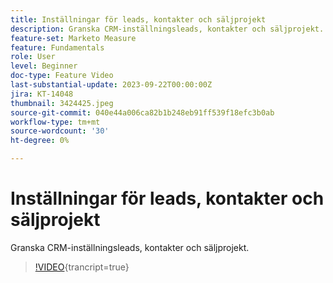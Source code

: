 ```yaml
---
title: Inställningar för leads, kontakter och säljprojekt
description: Granska CRM-inställningsleads, kontakter och säljprojekt.
feature-set: Marketo Measure
feature: Fundamentals
role: User
level: Beginner
doc-type: Feature Video
last-substantial-update: 2023-09-22T00:00:00Z
jira: KT-14048
thumbnail: 3424425.jpeg
source-git-commit: 040e44a006ca82b1b248eb91ff539f18efc3b0ab
workflow-type: tm+mt
source-wordcount: '30'
ht-degree: 0%

---
```



# Inställningar för leads, kontakter och säljprojekt

Granska CRM-inställningsleads, kontakter och säljprojekt.

>[!VIDEO](https://video.tv.adobe.com/v/3424425/?learn=on){trancript=true}
